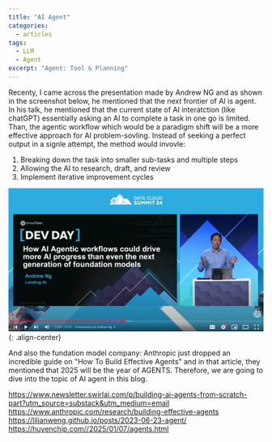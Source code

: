 ```yaml
---
title: "AI Agent"
categories:
  - articles
tags:
  - LLM
  - Agent
excerpt: "Agent: Tool & Planning"
---
```


Recenty, I came across the presentation made by Andrew NG and as shown in the screenshot below, he mentioned that the next frontier of AI is agent. In his talk, he mentioned that the current state of AI interatction (like chatGPT) essentially asking an AI to complete a task in one go is limited. Than, the agentic workflow which would be a paradigm shift will be a more effective approach for AI problem-sovling. Instead of seeking a perfect output in a signle attempt, the method would invovle:
1. Breaking down the task into smaller sub-tasks and multiple steps
2. Allowing the AI to research, draft, and review
3. Implement iterative improvement cycles

![query_analysis](/assets/images/articles/agent_conference.png){: .align-center}

And also the fundation model company: Anthropic just dropped an incredible guide on "How To Build Effective Agents" and in that article, they mentioned that 2025 will be the year of AGENTS. Therefore, we are going to dive into the topic of AI agent in this blog.






https://www.newsletter.swirlai.com/p/building-ai-agents-from-scratch-part?utm_source=substack&utm_medium=email
https://www.anthropic.com/research/building-effective-agents
https://lilianweng.github.io/posts/2023-06-23-agent/
https://huyenchip.com//2025/01/07/agents.html


